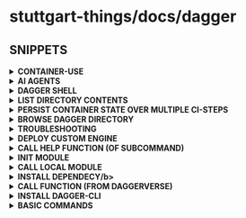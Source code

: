 # stuttgart-things/docs/dagger

## SNIPPETS

<details><summary><b>CONTAINER-USE</b></summary>

### INSTALLATION CONTAINER USE (CLI; TERMINAL)

```bash
brew install dagger/tap/container-use
container-use version   # → confirms install
```

### VSCODE + CONTAINER USE (DEMO STEPS)

* SHUFT+CMD+P - ADD MCP SERVER -> STDIO -> ENTER "cu stdio" -> ENTER -> (ADD TO) WORKSPACE

```bash
# EXAMPLE CONFIG
{
	"servers": {
		"github-mcp": {
			"type": "http",
			"url": "https://api.githubcopilot.com/mcp"
		},
		"container-use": {
			"type": "stdio",
			"command": "container-use",
			"args": [
				"stdio"
			]
		},
		"my-mcp-server-38403312": {
			"type": "stdio",
			"command": "cu",
			"args": [
				"stdio"
			]
		}
	},
	"inputs": []
}
```


* OPEN NEW WINDOW (COULD BE VIA REMOTE EXPORER/SSH)
* OPEN TERMINAL
* CREATE DEMO REPO
  
```bash
mkdir hello
cd hello
git init
touch README.md
git add README.md
git commit -m "initial commit"
```

* ADD FOLDER TO PROJECT WINDOW/EXPLORER (VIA VSCODE)
* START CO-PILOT AGENT CHAT
* ADD CONTEXT: TOOLS -> MCP-ID (OR CONTAINER USE NAME)
* PROMPT: "create a go hello world app"
* TERMINAL:

```bash
# LIST CONTAINER ENVS
cu list
ID              TITLE                           CREATED         UPDATED
crucial-weasel  Go Hello World App              11 seconds ago  4 seconds ago
selected-deer   Go Hello World App Development  3 minutes ago   1 minute ago

# CHECK LOGS
container-use log crucial-weasel

# CHECKOUT CODE
container-use checkout crucial-weasel

# INTERACTIVE SESSION
cu terminal
```

</details>

<details><summary><b>AI AGENTS</b></summary>

## USECASE POSTGRESDB

```bash
sudo sh -c 'echo "deb http://apt.postgresql.org/pub/repos/apt $(lsb_release -cs)-pgdg main" > /etc/apt/sources.list.d/pgdg.list'
curl -fsSL https://www.postgresql.org/media/keys/ACCC4CF8.asc | sudo gpg --dearmor -o /etc/apt/trusted.gpg.d/postgresql.gpg
sudo apt update && sudo apt install postgresql-client-17

psql -h $(hostname -f) -p 31641 -U dev
CREATE DATABASE appdb;

cat <<EOF > ./bootstrap.sql
-- Create database (only if it doesn't exist)
DO
$$
BEGIN
   IF NOT EXISTS (SELECT FROM pg_database WHERE datname = 'appdb') THEN
      CREATE DATABASE "appdb";
   END IF;
END
$$;

-- Switch to new DB
\c appdb;

-- Drop tables if exist (clean run)
DROP TABLE IF EXISTS tasks CASCADE;
DROP TABLE IF EXISTS projects CASCADE;
DROP TABLE IF EXISTS users CASCADE;

-- Users table
CREATE TABLE users (
    id SERIAL PRIMARY KEY,
    username VARCHAR(50) UNIQUE NOT NULL,
    email VARCHAR(120) UNIQUE NOT NULL,
    created_at TIMESTAMP DEFAULT CURRENT_TIMESTAMP
);

-- Projects table
CREATE TABLE projects (
    id SERIAL PRIMARY KEY,
    name VARCHAR(100) NOT NULL,
    description TEXT,
    created_at TIMESTAMP DEFAULT CURRENT_TIMESTAMP
);

-- Tasks table
CREATE TABLE tasks (
    id SERIAL PRIMARY KEY,
    project_id INT REFERENCES projects(id) ON DELETE CASCADE,
    assignee_id INT REFERENCES users(id) ON DELETE SET NULL,
    title VARCHAR(200) NOT NULL,
    status VARCHAR(50) DEFAULT 'open',
    created_at TIMESTAMP DEFAULT CURRENT_TIMESTAMP,
    due_date DATE
);

-- Insert sample users
INSERT INTO users (username, email) VALUES
('alice', 'alice@example.com'),
('bob', 'bob@example.com'),
('charlie', 'charlie@example.com');

-- Insert sample projects
INSERT INTO projects (name, description) VALUES
('AI Platform', 'Build internal AI platform'),
('Infra Migration', 'Migrate to new Kubernetes cluster');

-- Insert sample tasks
INSERT INTO tasks (project_id, assignee_id, title, status, due_date) VALUES
(1, 1, 'Design database schema', 'in-progress', '2025-09-15'),
(1, 2, 'Implement API service', 'open', '2025-09-30'),
(2, 3, 'Migrate Helm charts', 'done', '2025-08-20'),
(2, NULL, 'Set up monitoring', 'open', NULL);
EOF

psql -h $(hostname -f) -p 31641 -U dev -d appdb -f bootstrap.sql 
```

```bash
export GEMINI_API_KEY="SET-HERE-OR-GPT-OR-ANY-OTHER-SUPPORTED-AI"
export DB_URL="postgres://$USER:$PASSWORD@maverick.db.host:31641/appdb?sslmode=disable"
dagger call -m github.com/jasonmccallister/database-agent ask --db-url=env:DB_URL --question="What tables do you have?" -vv
```

</details>

<details><summary><b>DAGGER SHELL</b></summary>

```bash
# JUMP INTO CONTAINER (e.g. PACKAGE-TEST-INSTALLATION)
dagger -c 'container | from cgr.dev/chainguard/wolfi-base:latest | terminal'
```

</details>

<details><summary><b>LIST DIRECTORY CONTENTS</b></summary>

```go
// LIST ALL ENTRIES
entries, err := src.Entries(ctx)
if err != nil {
	panic(err)
}

// PRINT ALL ENTRIES
for _, entry := range entries {
	println(entry)
}
```

</details>

<details><summary><b>PERSIST CONTAINER STATE OVER MULTIPLE CI-STEPS</b></summary>

```go
// MOUNT BUILDDIR AND SET WORKING DIRECTORY
base := m.container(packerVersion, arch).
    WithMountedDirectory("/src", buildDir).
    WithWorkdir("/src")

// RUN PACKER INIT AND PERSIST CONTAINER STATE
initContainer := base.WithExec([]string{"packer", "init", "hello.pkr.hcl"})

// OPTIONALLY GET INIT OUTPUT (FROM A SEPARATE EXECUTION)
initOut, err := initContainer.WithExec([]string{"packer", "version"}).Stdout(ctx)
if err != nil {
    panic(fmt.Errorf("failed to verify init: %w", err))
}
fmt.Println("Init complete - Packer version:", initOut)
```

</details>

<details><summary><b>BROWSE DAGGER DIRECTORY</b></summary>

```go
// CLONE
repoContent, err := m.ClonePrivateRepo(ctx, repoURL, branch, token)
if err != nil {
	fmt.Errorf("failed to clone repo: %w", err)
}

// BROWSE
entries, err := repoContent.Entries(ctx)
if err != nil {
    panic(err)
}
fmt.Println("Top-level entries:", entries)
```

</details>


<details><summary><b>TROUBLESHOOTING</b></summary>

```bash
# ERROR
rpc error: code = NotFound desc = socket /run/user/1112/vscode-ssh-auth-sock-713734249 not found
# SOLUTION
unset SSH_AUTH_SOCK
```

</details>

<details><summary><b>DEPLOY CUSTOM ENGINE</b></summary>

[custom-ca](https://docs.dagger.io/configuration/custom-ca)
[connection-interface](https://docs.dagger.io/configuration/custom-runner/#connection-interface)

```bash
## STOP ANY EXISTING/RUNNING ENGINE(S) w/ DOCKER STOP.. 

docker run -d --rm \
-v /var/lib/dagger \
-v /usr/local/share/ca-certificates/:/usr/local/share/ca-certificates/ \
--name dagger-engine-custom \
--privileged \
registry.dagger.io/engine:v0.16.2

export _EXPERIMENTAL_DAGGER_RUNNER_HOST=docker-container://$(docker ps -qf "name=dagger-engine-custom")
```

</details>

<details><summary><b>CALL HELP FUNCTION (OF SUBCOMMAND)</b></summary>

```bash
dagger call -m "github.com/sagikazarmark/daggerverse/gh@main" release create --help
```

</details>

<details><summary><b>INIT MODULE</b></summary>

```bash
dagger init --sdk=go --source=./cicd --name cicd
```

</details>

<details><summary><b>CALL LOCAL MODULE</b></summary>

```bash
dagger call -m cicd/ go-pipeline --src ./
```

</details>

<details><summary><b>INSTALL DEPENDECY/b></summary>

```bash
dagger install github.com/stuttgart-things/dagger/go@v0.1.0
```

</details>

<details><summary><b>CALL FUNCTION (FROM DAGGERVERSE)</b></summary>

```bash
# OUTPUT TEXT
dagger call -m github.com/shykes/daggerverse/hello@v0.1.2 hello --giant=false --name=pat

# SCAN IMAGE REF W/ AQUA TRIVY
dagger call -m github.com/jpadams/daggerverse/trivy@v0.3.0 scan-image --image-ref alpine/git:latest

# BUILD GO BINARY
dagger call -m github.com/felipecruz91/daggerverse/go build --source . --goVersion 1.23.1 -o bin

# LINT DOCKERFILE
dagger call -m github.com/disaster37/dagger-library-go/image lint --source . --dockerfile images/sthings-packer/Dockerfile

# BUILD & PUSH CONTAINER IMAGE
dagger call -m github.com/disaster37/dagger-library-go/image build --source . --dockerfile images/sthings-packer/Dockerfile push --repository-name stuttgart-things/test --registry-url ttl.sh --version 60m

# CLONE A GITHUB REPO
export GITHUB_TOKEN=whatever
dagger call --progress plain -m github.com/sagikazarmark/daggerverse/gh@main \
repo clone \
--repository stuttgart-things/stuttgart-things \
--token=env:GITHUB_TOKEN export --path=/tmp/repo/sthings
```

</details>

<details><summary><b>INSTALL DAGGER-CLI</b></summary>

```bash
curl -fsSL https://dl.dagger.io/dagger/install.sh | BIN_DIR=$HOME/.local/bin sh
```

</details>

<details><summary><b>BASIC COMMANDS</b></summary>

https://docs.dagger.io/quickstart/daggerize

```bash
# CREATE MODULE (GO); SOURCE: ./hello; NAME: modules
dagger init --sdk=go --source=./hello --name modules

# RUN PIPELINE (PUBLISH=METHOD NAME)
dagger call publish --source=.
```


</details>
